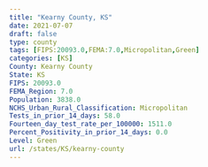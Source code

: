 ```yaml
---
title: "Kearny County, KS"
date: 2021-07-07
draft: false
type: county
tags: [FIPS:20093.0,FEMA:7.0,Micropolitan,Green]
categories: [KS]
County: Kearny County
State: KS
FIPS: 20093.0
FEMA_Region: 7.0
Population: 3838.0
NCHS_Urban_Rural_Classification: Micropolitan
Tests_in_prior_14_days: 58.0
Fourteen_day_test_rate_per_100000: 1511.0
Percent_Positivity_in_prior_14_days: 0.0
Level: Green
url: /states/KS/kearny-county
---
```




